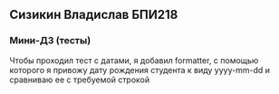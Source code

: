 ## Сизикин Владислав БПИ218
### Мини-ДЗ (тесты)

Чтобы проходил тест с датами, я добавил formatter, с помощью которого я привожу дату рождения студента к виду yyyy-mm-dd и сравниваю ее с требуемой строкой
